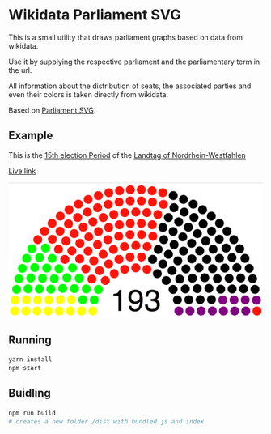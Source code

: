 # Wikidata Parliament SVG

This is a small utility that draws parliament graphs based on data from wikidata.

Use it by supplying the respective parliament and the parliamentary term in the url.

All information about the distribution of seats, the associated parties and even their colors is taken directly from wikidata.

Based on [Parliament SVG](https://github.com/juliuste/parliament-svg).


## Example 

This is the [15th election Period](https://www.wikidata.org/wiki/Q30544772) of the [Landtag of Nordrhein-Westfahlen](https://www.wikidata.org/wiki/Q17781726)

[Live link](https://wikidata-parliament-svg.netlify.com/?parliament=Q17781726&term=Q30544772)

![example screenshot](https://raw.githubusercontent.com/k-nut/wikidata-parliament-svg/image-in-readme/example.png)

## Running
```bash
yarn install
npm start
```

## Buidling
```bash
npm run build
# creates a new folder /dist with bundled js and index
```
